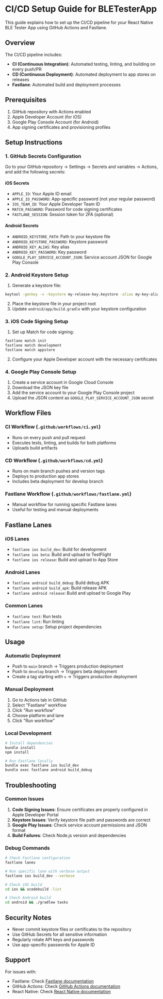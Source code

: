# CI/CD Setup Guide for BLETesterApp

This guide explains how to set up the CI/CD pipeline for your React Native BLE Tester App using GitHub Actions and Fastlane.

## Overview

The CI/CD pipeline includes:
- **CI (Continuous Integration)**: Automated testing, linting, and building on every push/PR
- **CD (Continuous Deployment)**: Automated deployment to app stores on releases
- **Fastlane**: Automated build and deployment processes

## Prerequisites

1. GitHub repository with Actions enabled
2. Apple Developer Account (for iOS)
3. Google Play Console Account (for Android)
4. App signing certificates and provisioning profiles

## Setup Instructions

### 1. GitHub Secrets Configuration

Go to your GitHub repository → Settings → Secrets and variables → Actions, and add the following secrets:

#### iOS Secrets
- `APPLE_ID`: Your Apple ID email
- `APPLE_ID_PASSWORD`: App-specific password (not your regular password)
- `IOS_TEAM_ID`: Your Apple Developer Team ID
- `MATCH_PASSWORD`: Password for code signing certificates
- `FASTLANE_SESSION`: Session token for 2FA (optional)

#### Android Secrets
- `ANDROID_KEYSTORE_PATH`: Path to your keystore file
- `ANDROID_KEYSTORE_PASSWORD`: Keystore password
- `ANDROID_KEY_ALIAS`: Key alias
- `ANDROID_KEY_PASSWORD`: Key password
- `GOOGLE_PLAY_SERVICE_ACCOUNT_JSON`: Service account JSON for Google Play Console

### 2. Android Keystore Setup

1. Generate a keystore file:
```bash
keytool -genkey -v -keystore my-release-key.keystore -alias my-key-alias -keyalg RSA -keysize 2048 -validity 10000
```

2. Place the keystore file in your project root
3. Update `android/app/build.gradle` with your keystore configuration

### 3. iOS Code Signing Setup

1. Set up Match for code signing:
```bash
fastlane match init
fastlane match development
fastlane match appstore
```

2. Configure your Apple Developer account with the necessary certificates

### 4. Google Play Console Setup

1. Create a service account in Google Cloud Console
2. Download the JSON key file
3. Add the service account to your Google Play Console project
4. Upload the JSON content as `GOOGLE_PLAY_SERVICE_ACCOUNT_JSON` secret

## Workflow Files

### CI Workflow (`.github/workflows/ci.yml`)
- Runs on every push and pull request
- Executes tests, linting, and builds for both platforms
- Uploads build artifacts

### CD Workflow (`.github/workflows/cd.yml`)
- Runs on main branch pushes and version tags
- Deploys to production app stores
- Includes beta deployment for develop branch

### Fastlane Workflow (`.github/workflows/fastlane.yml`)
- Manual workflow for running specific Fastlane lanes
- Useful for testing and manual deployments

## Fastlane Lanes

### iOS Lanes
- `fastlane ios build_dev`: Build for development
- `fastlane ios beta`: Build and upload to TestFlight
- `fastlane ios release`: Build and upload to App Store

### Android Lanes
- `fastlane android build_debug`: Build debug APK
- `fastlane android build_apk`: Build release APK
- `fastlane android release`: Build and upload to Google Play

### Common Lanes
- `fastlane test`: Run tests
- `fastlane lint`: Run linting
- `fastlane setup`: Setup project dependencies

## Usage

### Automatic Deployment
- Push to `main` branch → Triggers production deployment
- Push to `develop` branch → Triggers beta deployment
- Create a tag starting with `v` → Triggers production deployment

### Manual Deployment
1. Go to Actions tab in GitHub
2. Select "Fastlane" workflow
3. Click "Run workflow"
4. Choose platform and lane
5. Click "Run workflow"

### Local Development
```bash
# Install dependencies
bundle install
npm install

# Run Fastlane locally
bundle exec fastlane ios build_dev
bundle exec fastlane android build_debug
```

## Troubleshooting

### Common Issues

1. **Code Signing Issues**: Ensure certificates are properly configured in Apple Developer Portal
2. **Keystore Issues**: Verify keystore file path and passwords are correct
3. **Google Play Issues**: Check service account permissions and JSON format
4. **Build Failures**: Check Node.js version and dependencies

### Debug Commands
```bash
# Check Fastlane configuration
fastlane lanes

# Run specific lane with verbose output
fastlane ios build_dev --verbose

# Check iOS build
cd ios && xcodebuild -list

# Check Android build
cd android && ./gradlew tasks
```

## Security Notes

- Never commit keystore files or certificates to the repository
- Use GitHub Secrets for all sensitive information
- Regularly rotate API keys and passwords
- Use app-specific passwords for Apple ID

## Support

For issues with:
- Fastlane: Check [Fastlane documentation](https://docs.fastlane.tools/)
- GitHub Actions: Check [GitHub Actions documentation](https://docs.github.com/en/actions)
- React Native: Check [React Native documentation](https://reactnative.dev/)

